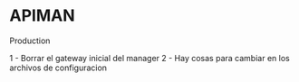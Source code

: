 # APIMAN

Production

1 - Borrar el gateway inicial del manager
2 - Hay cosas para cambiar en los archivos de configuracion
